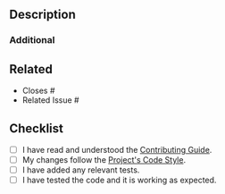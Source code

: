 <!--
  Ensure that the Pull Request title and commits follows our
  [Commit Message Guidelines](https://github.com/caffeine-addictt/audiopatch/blob/main/CONTRIBUTING.md#commit-message-guidelines).

  Fill in the following fields with the appropriate information.
-->

## Description

### Additional

<!--Like if you need help writing tests etc.-->

## Related

- Closes #
- Related Issue #

## Checklist

- [ ] I have read and understood the [Contributing Guide](https://github.com/caffeine-addictt/audiopatch/blob/main/CONTRIBUTING.md).
- [ ] My changes follow the [Project's Code Style](https://github.com/caffeine-addictt/audiopatch/blob/main/.github/CODESTYLE.md).
- [ ] I have added any relevant tests.
- [ ] I have tested the code and it is working as expected.
